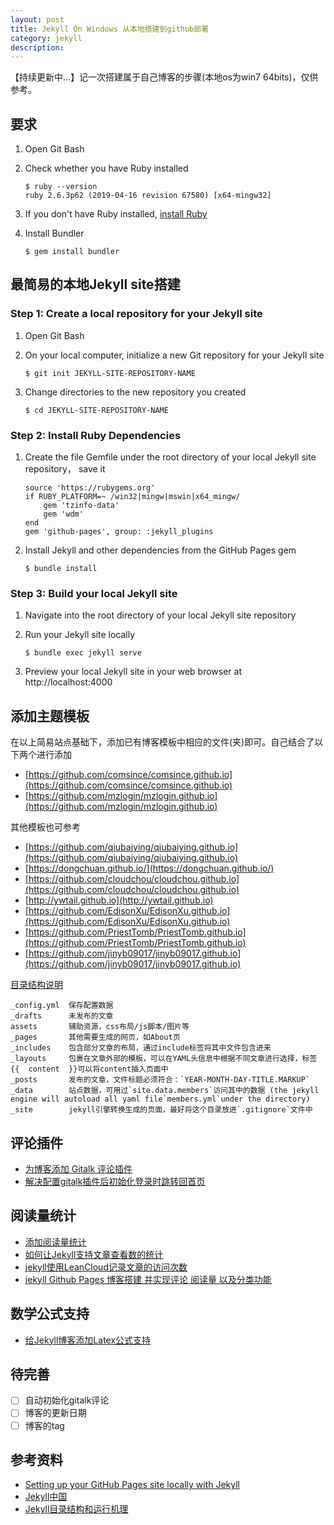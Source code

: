 ```yaml
---
layout: post
title: Jekyll On Windows 从本地搭建到github部署
category: jekyll
description: 
---
```


【持续更新中...】记一次搭建属于自己博客的步骤(本地os为win7 64bits)，仅供参考。


## 要求
1. Open Git Bash

2. Check whether you have Ruby installed

	```
	$ ruby --version
	ruby 2.6.3p62 (2019-04-16 revision 67580) [x64-mingw32]
	```

3. If you don't have Ruby installed, [install Ruby](https://rubyinstaller.org/downloads/)

4. Install Bundler

	```
	$ gem install bundler
	```

## 最简易的本地Jekyll site搭建
### Step 1: Create a local repository for your Jekyll site

1. Open Git Bash

2. On your local computer, initialize a new Git repository for your Jekyll site

	``` 
	$ git init JEKYLL-SITE-REPOSITORY-NAME
	```

3. Change directories to the new repository you created

	``` 
	$ cd JEKYLL-SITE-REPOSITORY-NAME
	```


### Step 2: Install Ruby Dependencies 

1. Create the file Gemfile under the root directory of your local Jekyll site repository， save it 

	```
	source 'https://rubygems.org'
	if RUBY_PLATFORM=~ /win32|mingw|mswin|x64_mingw/ 
		gem 'tzinfo-data'
		gem 'wdm'
	end
	gem 'github-pages', group: :jekyll_plugins
	```

2. Install Jekyll and other dependencies from the GitHub Pages gem

	```
	$ bundle install
	```


### Step 3: Build your local Jekyll site
1. Navigate into the root directory of your local Jekyll site repository

2. Run your Jekyll site locally

	```
	$ bundle exec jekyll serve
	```

3. Preview your local Jekyll site in your web browser at http://localhost:4000

## 添加主题模板

在以上简易站点基础下，添加已有博客模板中相应的文件(夹)即可。自己结合了以下两个进行添加

- [https://github.com/comsince/comsince.github.io](https://github.com/comsince/comsince.github.io)
- [https://github.com/mzlogin/mzlogin.github.io](https://github.com/mzlogin/mzlogin.github.io)

 其他模板也可参考
- [https://github.com/qiubaiying/qiubaiying.github.io](https://github.com/qiubaiying/qiubaiying.github.io)
- [https://dongchuan.github.io/](https://dongchuan.github.io/)
- [https://github.com/cloudchou/cloudchou.github.io](https://github.com/cloudchou/cloudchou.github.io)
- [http://ywtail.github.io](http://ywtail.github.io) 
- [https://github.com/EdisonXu/EdisonXu.github.io](https://github.com/EdisonXu/EdisonXu.github.io)
- [https://github.com/PriestTomb/PriestTomb.github.io](https://github.com/PriestTomb/PriestTomb.github.io)
- [https://github.com/jinyb09017/jinyb09017.github.io](https://github.com/jinyb09017/jinyb09017.github.io)


[目录结构说明](https://www.jianshu.com/p/50d97f32e558)
```
_config.yml  保存配置数据
_drafts      未发布的文章
assets       辅助资源，css布局/js脚本/图片等
_pages       其他需要生成的网页，如About页	
_includes    包含部分文章的布局，通过include标签将其中文件包含进来
_layouts     包裹在文章外部的模板，可以在YAML头信息中根据不同文章进行选择，标签{{  content  }}可以将content插入页面中
_posts       发布的文章，文件标题必须符合：`YEAR-MONTH-DAY-TITLE.MARKUP`
_data        站点数据，可用过`site.data.members`访问其中的数据 (the jekyll engine will autoload all yaml file`members.yml`under the directory)
_site        jekyll引擎转换生成的页面，最好将这个目录放进`.gitignore`文件中
```


## 评论插件

* [为博客添加 Gitalk 评论插件](https://www.jianshu.com/p/78c64d07124d)
* [解决配置gitalk插件后初始化登录时跳转回首页](https://blog.csdn.net/w47_csdn/article/details/88858343)

## 阅读量统计

* [添加阅读量统计](https://blog.whuzfb.cn/blog/2019/01/05/blog_reading_counter/)
* [如何让Jekyll支持文章查看数的统计](http://www.cloudchou.com/android/post-981.html)
* [jekyll使用LeanCloud记录文章的访问次数](https://priesttomb.github.io/%E6%97%A5%E5%B8%B8/2017/11/06/jekyll%E4%BD%BF%E7%94%A8LeanCloud%E8%AE%B0%E5%BD%95%E6%96%87%E7%AB%A0%E7%9A%84%E8%AE%BF%E9%97%AE%E6%AC%A1%E6%95%B0/)
* [jekyll Github Pages 博客搭建 并实现评论 阅读量 以及分类功能](https://jinyb09017.github.io/2017/06/jekyll-Github-Pages-%E5%8D%9A%E5%AE%A2%E6%90%AD%E5%BB%BA-%E5%B9%B6%E5%AE%9E%E7%8E%B0%E8%AF%84%E8%AE%BA-%E9%98%85%E8%AF%BB%E9%87%8F-%E4%BB%A5%E5%8F%8A%E5%88%86%E7%B1%BB%E5%8A%9F%E8%83%BD/)

## 数学公式支持

* [给Jekyll博客添加Latex公式支持](https://todebug.com/add-eqution-support-in-jekyll/) 

## 待完善

- [ ] 自动初始化gitalk评论 
- [ ] 博客的更新日期
- [ ] 博客的tag
 
## 参考资料

* [Setting up your GitHub Pages site locally with Jekyll](https://help.github.com/en/articles/setting-up-your-github-pages-site-locally-with-jekyll)
* [Jekyll中国](http://jekyllcn.com/)
* [Jekyll目录结构和运行机理	](https://blog.csdn.net/HopefulLight/article/details/78366374)